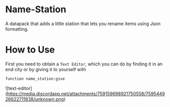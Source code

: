 # Name-Station
A datapack that adds a little station that lets you rename items using Json formatting.

# How to Use
First you need to obtain a `Text Editor`, which you can do by finding it in an end city or by giving it to yourself with
```mcfunction
function name_station:give
```
![text-editor]
(https://media.discordapp.net/attachments/759159698921750558/759544926622711838/unknown.png)
